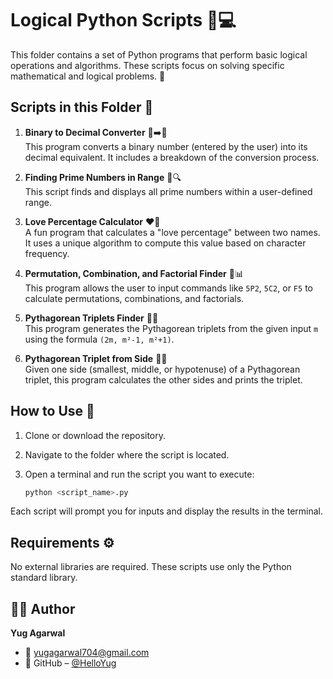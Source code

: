 
# Logical Python Scripts 🧠💻

This folder contains a set of Python programs that perform basic logical operations and algorithms. These scripts focus on solving specific mathematical and logical problems. 🧮

## Scripts in this Folder 📂

1. **Binary to Decimal Converter** 🔢➡️🔲  
   This program converts a binary number (entered by the user) into its decimal equivalent. It includes a breakdown of the conversion process.

2. **Finding Prime Numbers in Range** 🌱🔍  
   This script finds and displays all prime numbers within a user-defined range.

3. **Love Percentage Calculator** ❤️💌  
   A fun program that calculates a "love percentage" between two names. It uses a unique algorithm to compute this value based on character frequency.

4. **Permutation, Combination, and Factorial Finder** 🔄📊  
   This program allows the user to input commands like `5P2`, `5C2`, or `F5` to calculate permutations, combinations, and factorials.

5. **Pythagorean Triplets Finder** 🔺➗  
   This program generates the Pythagorean triplets from the given input `m` using the formula `(2m, m²-1, m²+1)`.

6. **Pythagorean Triplet from Side** 🔢📐  
   Given one side (smallest, middle, or hypotenuse) of a Pythagorean triplet, this program calculates the other sides and prints the triplet.

## How to Use 🚀

1. Clone or download the repository.
2. Navigate to the folder where the script is located.
3. Open a terminal and run the script you want to execute:

    ```bash
    python <script_name>.py
    ````

Each script will prompt you for inputs and display the results in the terminal.

## Requirements ⚙️

No external libraries are required. These scripts use only the Python standard library.

## 👨‍💻 Author

**Yug Agarwal**
- 📧 [yugagarwal704@gmail.com](mailto:yugagarwal704@gmail.com)
- 🔗 GitHub – [@HelloYug](https://github.com/HelloYug)